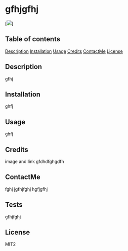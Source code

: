 

  # gfhjgfhj
  [<img src="https://img.shields.io/badge/License-MIT-yellow.svg">]
  

  ## Table of contents
  [Description](#description)
  [Installation](#installation)
  [Usage](#usage)
  [Credits](#credits)
  [ContactMe](#contactme)
  [License](#license)

  ## Description
  gfhj

  ## Installation
  ghfj

  ## Usage
  ghfj

  ## Credits
  
  image and link
  gfdhdfghgdfh
  

  ## ContactMe
  fghj
  jgfhjfghj
  hgfjgfhj

  ## Tests
  gfhjfghj

  ## License
  MIT2

